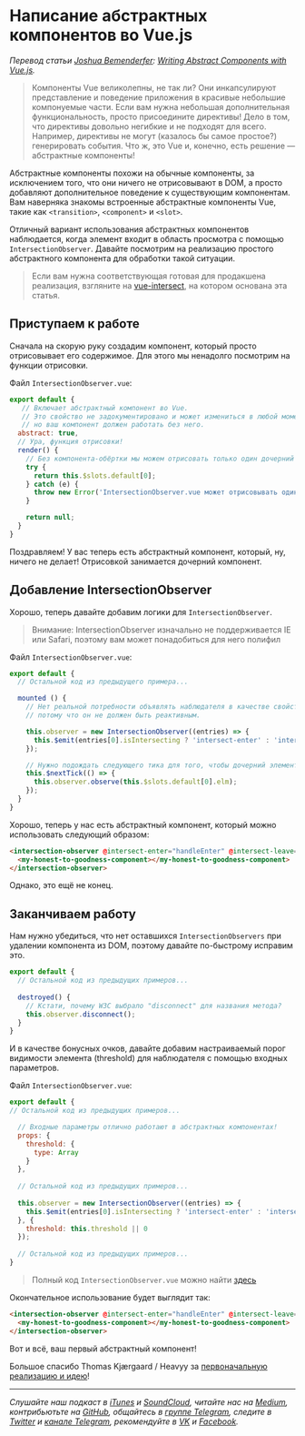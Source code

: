 # Написание абстрактных компонентов во Vue.js

*Перевод статьи [Joshua Bemenderfer](https://twitter.com/@tribex_): [Writing Abstract Components with Vue.js](https://alligator.io/vuejs/vue-abstract-components/).*

> Компоненты Vue великолепны, не так ли? Они инкапсулируют представление и поведение приложения в красивые небольшие компонуемые части. Если вам нужна небольшая дополнительная функциональность, просто присоедините директивы! Дело в том, что директивы довольно негибкие и не подходят для всего. Например, директивы не могут (казалось бы самое простое?) генерировать события. Что ж, это Vue и, конечно, есть решение — абстрактные компоненты!

Абстрактные компоненты похожи на обычные компоненты, за исключением того, что они ничего не отрисовывают в DOM, а просто добавляют дополнительное поведение к существующим компонентам. Вам наверняка знакомы встроенные абстрактные компоненты Vue, такие как `<transition>`, `<component>` и `<slot>`.

Отличный вариант использования абстрактных компонентов наблюдается, когда элемент входит в область просмотра с помощью `IntersectionObserver`. Давайте посмотрим на реализацию простого абстрактного компонента для обработки такой ситуации.

> Если вам нужна соответствующая готовая для продакшена реализация, взгляните на [vue-intersect](https://github.com/heavyy/vue-intersect), на котором основана эта статья.

## Приступаем к работе

Сначала на скорую руку создадим компонент, который просто отрисовывает его содержимое. Для этого мы ненадолго посмотрим на функции отрисовки.

Файл `IntersectionObserver.vue`:

```js
export default {
   // Включает абстрактный компонент во Vue.
   // Это свойство не задокументировано и может измениться в любой момент,
   // но ваш компонент должен работать без него.
  abstract: true,
  // Ура, функция отрисовки!
  render() {
    // Без компонента-обёртки мы можем отрисовать только один дочерний компонент.
    try {
      return this.$slots.default[0];
    } catch (e) {
      throw new Error('IntersectionObserver.vue может отрисовывать один и только один дочерний компонент.');
    }

    return null;
  }
}
```

Поздравляем! У вас теперь есть абстрактный компонент, который, ну, ничего не делает! Отрисовкой занимается дочерний компонент.

## Добавление IntersectionObserver

Хорошо, теперь давайте добавим логики для `IntersectionObserver`.

> Внимание: IntersectionObserver изначально не поддерживается IE или Safari, поэтому вам может понадобиться для него полифил

Файл `IntersectionObserver.vue`:

```js
export default {
  // Остальной код из предыдущего примера...

  mounted () {
    // Нет реальной потребности объявлять наблюдателя в качестве свойства данных,
    // потому что он не должен быть реактивным.

    this.observer = new IntersectionObserver((entries) => {
      this.$emit(entries[0].isIntersecting ? 'intersect-enter' : 'intersect-leave', [entries[0]]);
    });

    // Нужно подождать следующего тика для того, чтобы дочерний элемент смог отрисоваться.
    this.$nextTick(() => {
      this.observer.observe(this.$slots.default[0].elm);
    });
  }
}
```

Хорошо, теперь у нас есть абстрактный компонент, который можно использовать следующий образом:

```html
<intersection-observer @intersect-enter="handleEnter" @intersect-leave="handleLeave">
  <my-honest-to-goodness-component></my-honest-to-goodness-component>
</intersection-observer>
```

Однако, это ещё не конец.

## Заканчиваем работу

Нам нужно убедиться, что нет оставшихся `IntersectionObservers` при удалении компонента из DOM, поэтому давайте по-быстрому исправим это.

```js
export default {
  // Остальной код из предыдущих примеров...
  
  destroyed() {
    // Кстати, почему W3C выбрало "disconnect" для названия метода?
    this.observer.disconnect();
  }
}
```

И в качестве бонусных очков, давайте добавим настраиваемый порог видимости элемента (threshold) для наблюдателя с помощью входных параметров.

Файл `IntersectionObserver.vue`:

```js
export default {
// Остальной код из предыдущих примеров...

  // Входные параметры отлично работают в абстрактных компонентах!
  props: {
    threshold: {
      type: Array
    }
  },
  
  // Остальной код из предыдущих примеров...
  
  this.observer = new IntersectionObserver((entries) => {
    this.$emit(entries[0].isIntersecting ? 'intersect-enter' : 'intersect-leave', [entries[0]]);
  }, {
    threshold: this.threshold || 0
  });
  
  // Остальной код из предыдущих примеров...
}
```

> Полный код `IntersectionObserver.vue` можно найти [здесь](https://gist.github.com/lex111/b94f0fa80f510cc1e335321413376322)

Окончательное использование будет выглядит так:

```html
<intersection-observer @intersect-enter="handleEnter" @intersect-leave="handleLeave" :threshold="[0, 0.5, 1]">
  <my-honest-to-goodness-component></my-honest-to-goodness-component>
</intersection-observer>
```

Вот и всё, ваш первый абстрактный компонент!

Большое спасибо Thomas Kjærgaard / Heavyy за [первоначальную реализацию и идею](https://github.com/heavyy/vue-intersect)!

- - - -

*Слушайте наш подкаст в [iTunes](https://itunes.apple.com/ru/podcast/девшахта/id1226773343) и [SoundCloud](https://soundcloud.com/devschacht), читайте нас на [Medium](https://medium.com/devschacht), контрибьютьте на [GitHub](https://github.com/devSchacht), общайтесь в [группе Telegram](https://t.me/devSchacht), следите в [Twitter](https://twitter.com/DevSchacht) и [канале Telegram](https://t.me/devSchachtChannel), рекомендуйте в [VK](https://vk.com/devschacht) и [Facebook](https://www.facebook.com/devSchacht).*
